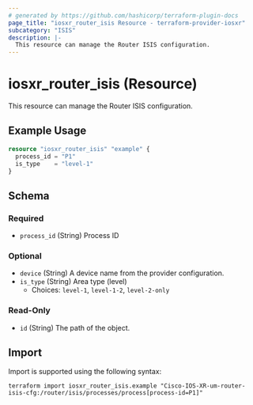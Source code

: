 ```yaml
---
# generated by https://github.com/hashicorp/terraform-plugin-docs
page_title: "iosxr_router_isis Resource - terraform-provider-iosxr"
subcategory: "ISIS"
description: |-
  This resource can manage the Router ISIS configuration.
---
```


# iosxr_router_isis (Resource)

This resource can manage the Router ISIS configuration.

## Example Usage

```terraform
resource "iosxr_router_isis" "example" {
  process_id = "P1"
  is_type    = "level-1"
}
```

<!-- schema generated by tfplugindocs -->
## Schema

### Required

- `process_id` (String) Process ID

### Optional

- `device` (String) A device name from the provider configuration.
- `is_type` (String) Area type (level)
  - Choices: `level-1`, `level-1-2`, `level-2-only`

### Read-Only

- `id` (String) The path of the object.

## Import

Import is supported using the following syntax:

```shell
terraform import iosxr_router_isis.example "Cisco-IOS-XR-um-router-isis-cfg:/router/isis/processes/process[process-id=P1]"
```
